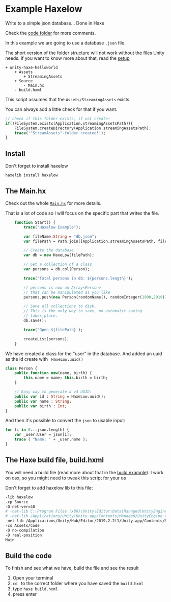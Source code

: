 # Example Haxelow

Write to a simple json database...
Done in Haxe

Check the [code folder](https://github.com/MatthijsKamstra/haxeunity/tree/master/04haxelow/code) for more comments.

In this example we are going to use a database `.json` file.

The short version of the folder structure will not work without the files Unity needs.
If you want to know more about that, read the [setup](../00setup/example.md)

```
+ unity-haxe-helloworld
	+ Assets
		+ StreamingAssets
	+ Source
		- Main.hx
	- build.hxml
```

This script assumes that the `Assets/StreamingAssets` exists.

You can always add a little check for that if you want.

```haxe
// check if this folder exists, if not create!
if(!FileSystem.exists(Application.streamingAssetsPath)){
	FileSystem.createDirectory(Application.streamingAssetsPath);
	trace('"StreamAssets"-folder created!');
}
```



## Install

Don't forget to install haxelow

```
haxelib install haxelow
```


## The Main.hx

Check out the whole [`Main.hx`](/code/Source/Main.hx) for more details.

That is a lot of code so I will focus on the specific part that writes the file.


```haxe
	function Start() {
		trace("Haxelow Example");

		var fileName:String = "db.json";
		var filePath = Path.join([Application.streamingAssetsPath, fileName]);

		// Create the database
		var db = new HaxeLow(filePath);

		// Get a collection of a class
		var persons = db.col(Person);

		trace('Total persons in db: ${persons.length}');

		// persons is now an Array<Person>
		// that can be manipulated as you like
		persons.push(new Person(randomName(), randomInteger(1900,2019)));

		// Save all collections to disk.
		// This is the only way to save, no automatic saving
		// takes place.
		db.save();

		trace('Open ${filePath}');

		createList(persons);
	}
```


We have created a class for the "user" in the database.
And added an uuid as the id create with ` HaxeLow.uuid()`

```haxe
class Person {
	public function new(name, birth) {
		this.name = name; this.birth = birth;
	}

	// Easy way to generate a v4 UUID:
	public var id : String = HaxeLow.uuid();
	public var name : String;
	public var birth : Int;
}
```


And then it's possible to convert the `json` to usable input:

```haxe
for (i in 0...json.length) {
	var _user:User = json[i];
	trace ( "Name: " + _user.name );
}
```





## The Haxe build file, build.hxml

You will need a build file (read more about that in the [build example](../09build/example.md)).
I work on osx, so you might need to tweak this script for your os

Don't forget to add haxelow lib to this file:


```bash
-lib haxelow
-cp Source
-D net-ver=40
# -net-lib C:\Program Files (x86)\Unity\Editor\Data\Managed\UnityEngine.dll
# -net-lib /Applications/Unity/Unity.app/Contents/Managed/UnityEngine.dll
-net-lib /Applications/Unity/Hub/Editor/2019.2.2f1/Unity.app/Contents/Managed/UnityEngine.dll
-cs Assets/Code
-D no-compilation
-D real-position
Main
```



## Build the code

To finish and see what we have, build the file and see the result

1. Open your terminal
2. `cd ` to the correct folder where you have saved the `build.hxml`
3. type `haxe build.hxml`
4. press enter